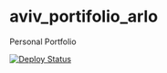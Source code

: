 # aviv_portifolio_arlo

Personal Portfolio

<a href="https://github.com/algo7/aviv_portifolio_arlo/actions?query=workflow%3ADeployment"><img alt="Deploy Status" src="https://github.com/algo7/aviv_portifolio_arlo/workflows/Deployment/badge.svg"></a>
